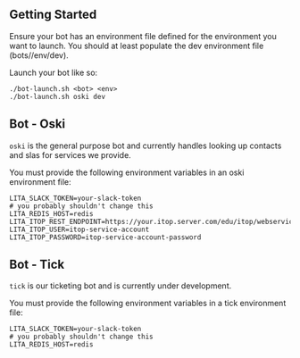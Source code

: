 ## Getting Started

Ensure your bot has an environment file defined for the environment you want to launch. You should at least populate the dev environment file (bots/<bot>/env/dev).

Launch your bot like so:

    ./bot-launch.sh <bot> <env>
    ./bot-launch.sh oski dev

## Bot - Oski

`oski` is the general purpose bot and currently handles looking up contacts and slas for services we provide.

You must provide the following environment variables in an oski environment file:

    LITA_SLACK_TOKEN=your-slack-token
    # you probably shouldn't change this
    LITA_REDIS_HOST=redis
    LITA_ITOP_REST_ENDPOINT=https://your.itop.server.com/edu/itop/webservices/rest.php
    LITA_ITOP_USER=itop-service-account
    LITA_ITOP_PASSWORD=itop-service-account-password

## Bot - Tick

`tick` is our ticketing bot and is currently under development.

You must provide the following environment variables in a tick environment file:

    LITA_SLACK_TOKEN=your-slack-token
    # you probably shouldn't change this
    LITA_REDIS_HOST=redis
